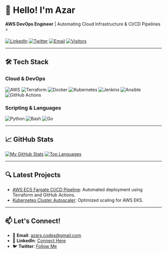 # 👋 Hello! I'm Azar  

**AWS DevOps Engineer** | Automating Cloud Infrastructure & CI/CD Pipelines ⚡  

[![LinkedIn](https://img.shields.io/badge/LinkedIn-0A66C2?style=for-the-badge&logo=linkedin&logoColor=white)]([https://www.linkedin.com/in/azar-s-397111302/])
[![Twitter](https://img.shields.io/badge/Twitter-1DA1F2?style=for-the-badge&logo=twitter&logoColor=white)]([https://x.com/Azar_uddhin?t=s69I0XoWNS6xpxWqPem3Yw&s=09])
[![Email](https://img.shields.io/badge/Email-EA4335?style=for-the-badge&logo=gmail&logoColor=white)](mailto:azars.codes@gmail.com)
[![Visitors](https://visitor-badge.glitch.me/badge?page_id=yourusername.yourusername)](https://github.com/AzarCodes)

---

## 🛠️ **Tech Stack**  

### **Cloud & DevOps**  
![AWS](https://img.shields.io/badge/AWS-232F3E?style=for-the-badge&logo=amazonaws&logoColor=white)
![Terraform](https://img.shields.io/badge/Terraform-7B42BC?style=for-the-badge&logo=terraform&logoColor=white)
![Docker](https://img.shields.io/badge/Docker-2496ED?style=for-the-badge&logo=docker&logoColor=white)
![Kubernetes](https://img.shields.io/badge/Kubernetes-326CE5?style=for-the-badge&logo=kubernetes&logoColor=white)
![Jenkins](https://img.shields.io/badge/Jenkins-D24939?style=for-the-badge&logo=jenkins&logoColor=white)
![Ansible](https://img.shields.io/badge/Ansible-EE0000?style=for-the-badge&logo=ansible&logoColor=white)
![GitHub Actions](https://img.shields.io/badge/GitHub_Actions-2088FF?style=for-the-badge&logo=github-actions&logoColor=white)

### **Scripting & Languages**  
![Python](https://img.shields.io/badge/Python-3776AB?style=for-the-badge&logo=python&logoColor=white)
![Bash](https://img.shields.io/badge/Bash-4EAA25?style=for-the-badge&logo=gnu-bash&logoColor=white)
![Go](https://img.shields.io/badge/Go-00ADD8?style=for-the-badge&logo=go&logoColor=white)

---

## 📈 **GitHub Stats**  

[![My GitHub Stats](https://github-readme-stats.vercel.app/api?username=yourusername&show_icons=true&theme=dark&hide_title=true)](https://github.com/yourusername)
[![Top Languages](https://github-readme-stats.vercel.app/api/top-langs/?username=yourusername&layout=compact&theme=dark)](https://github.com/yourusername)

---

## 🔍 **Latest Projects**  
- [AWS ECS Fargate CI/CD Pipeline](https://github.com/yourusername/repo-name): Automated deployment using Terraform and GitHub Actions.
- [Kubernetes Cluster Autoscaler](https://github.com/yourusername/repo-name): Optimized scaling for AWS EKS.

---

## 📫 **Let's Connect!**  
- 📧 **Email**: [azars.codes@gmail.com](mailto:azars.codes@gmail.com)  
- 💼 **LinkedIn**: [Connect Here]([Your-LinkedIn-URL])  
- 🐦 **Twitter**: [Follow Me]([Your-Twitter-URL]) 

